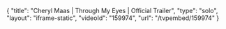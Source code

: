 {
    "title": "Cheryl Maas | Through My Eyes | Official Trailer",
    "type": "solo",
    "layout": "iframe-static",
    "videoId": "159974",
    "url": "\/tvpembed\/159974"
}